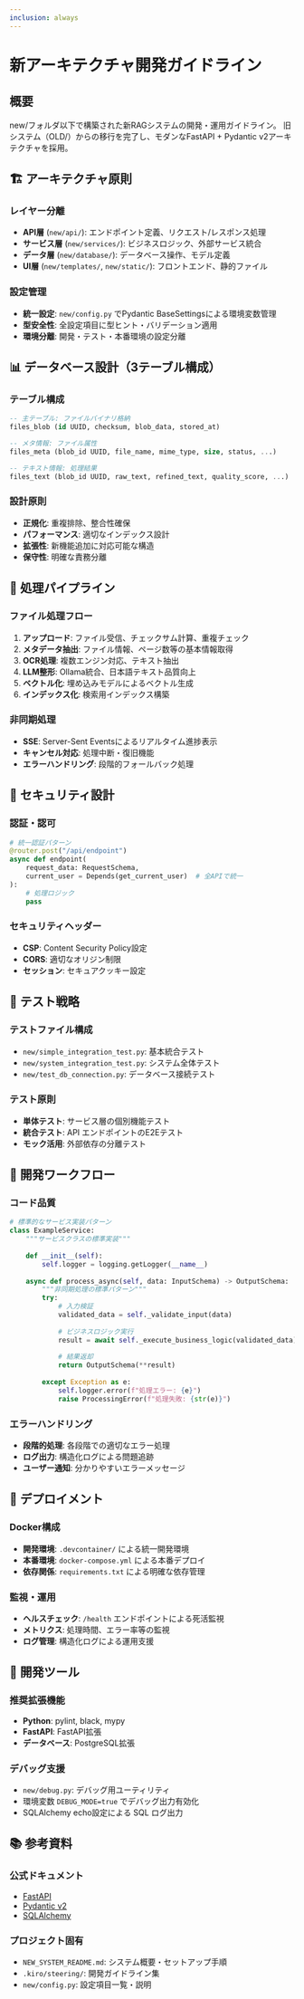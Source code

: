 ```yaml
---
inclusion: always
---
```


# 新アーキテクチャ開発ガイドライン

## 概要
new/フォルダ以下で構築された新RAGシステムの開発・運用ガイドライン。
旧システム（OLD/）からの移行を完了し、モダンなFastAPI + Pydantic v2アーキテクチャを採用。

## 🏗️ アーキテクチャ原則

### レイヤー分離
- **API層** (`new/api/`): エンドポイント定義、リクエスト/レスポンス処理
- **サービス層** (`new/services/`): ビジネスロジック、外部サービス統合
- **データ層** (`new/database/`): データベース操作、モデル定義
- **UI層** (`new/templates/`, `new/static/`): フロントエンド、静的ファイル

### 設定管理
- **統一設定**: `new/config.py` でPydantic BaseSettingsによる環境変数管理
- **型安全性**: 全設定項目に型ヒント・バリデーション適用
- **環境分離**: 開発・テスト・本番環境の設定分離

## 📊 データベース設計（3テーブル構成）

### テーブル構成
```sql
-- 主テーブル: ファイルバイナリ格納
files_blob (id UUID, checksum, blob_data, stored_at)

-- メタ情報: ファイル属性
files_meta (blob_id UUID, file_name, mime_type, size, status, ...)

-- テキスト情報: 処理結果
files_text (blob_id UUID, raw_text, refined_text, quality_score, ...)
```

### 設計原則
- **正規化**: 重複排除、整合性確保
- **パフォーマンス**: 適切なインデックス設計
- **拡張性**: 新機能追加に対応可能な構造
- **保守性**: 明確な責務分離

## 🔄 処理パイプライン

### ファイル処理フロー
1. **アップロード**: ファイル受信、チェックサム計算、重複チェック
2. **メタデータ抽出**: ファイル情報、ページ数等の基本情報取得
3. **OCR処理**: 複数エンジン対応、テキスト抽出
4. **LLM整形**: Ollama統合、日本語テキスト品質向上
5. **ベクトル化**: 埋め込みモデルによるベクトル生成
6. **インデックス化**: 検索用インデックス構築

### 非同期処理
- **SSE**: Server-Sent Eventsによるリアルタイム進捗表示
- **キャンセル対応**: 処理中断・復旧機能
- **エラーハンドリング**: 段階的フォールバック処理

## 🔐 セキュリティ設計

### 認証・認可
```python
# 統一認証パターン
@router.post("/api/endpoint")
async def endpoint(
    request_data: RequestSchema,
    current_user = Depends(get_current_user)  # 全APIで統一
):
    # 処理ロジック
    pass
```

### セキュリティヘッダー
- **CSP**: Content Security Policy設定
- **CORS**: 適切なオリジン制限
- **セッション**: セキュアクッキー設定

## 🧪 テスト戦略

### テストファイル構成
- `new/simple_integration_test.py`: 基本統合テスト
- `new/system_integration_test.py`: システム全体テスト
- `new/test_db_connection.py`: データベース接続テスト

### テスト原則
- **単体テスト**: サービス層の個別機能テスト
- **統合テスト**: API エンドポイントのE2Eテスト
- **モック活用**: 外部依存の分離テスト

## 📝 開発ワークフロー

### コード品質
```python
# 標準的なサービス実装パターン
class ExampleService:
    """サービスクラスの標準実装"""
    
    def __init__(self):
        self.logger = logging.getLogger(__name__)
    
    async def process_async(self, data: InputSchema) -> OutputSchema:
        """非同期処理の標準パターン"""
        try:
            # 入力検証
            validated_data = self._validate_input(data)
            
            # ビジネスロジック実行
            result = await self._execute_business_logic(validated_data)
            
            # 結果返却
            return OutputSchema(**result)
            
        except Exception as e:
            self.logger.error(f"処理エラー: {e}")
            raise ProcessingError(f"処理失敗: {str(e)}")
```

### エラーハンドリング
- **段階的処理**: 各段階での適切なエラー処理
- **ログ出力**: 構造化ログによる問題追跡
- **ユーザー通知**: 分かりやすいエラーメッセージ

## 🚀 デプロイメント

### Docker構成
- **開発環境**: `.devcontainer/` による統一開発環境
- **本番環境**: `docker-compose.yml` による本番デプロイ
- **依存関係**: `requirements.txt` による明確な依存管理

### 監視・運用
- **ヘルスチェック**: `/health` エンドポイントによる死活監視
- **メトリクス**: 処理時間、エラー率等の監視
- **ログ管理**: 構造化ログによる運用支援

## 🔧 開発ツール

### 推奨拡張機能
- **Python**: pylint, black, mypy
- **FastAPI**: FastAPI拡張
- **データベース**: PostgreSQL拡張

### デバッグ支援
- `new/debug.py`: デバッグ用ユーティリティ
- 環境変数 `DEBUG_MODE=true` でデバッグ出力有効化
- SQLAlchemy echo設定による SQL ログ出力

## 📚 参考資料

### 公式ドキュメント
- [FastAPI](https://fastapi.tiangolo.com/)
- [Pydantic v2](https://docs.pydantic.dev/latest/)
- [SQLAlchemy](https://docs.sqlalchemy.org/)

### プロジェクト固有
- `NEW_SYSTEM_README.md`: システム概要・セットアップ手順
- `.kiro/steering/`: 開発ガイドライン集
- `new/config.py`: 設定項目一覧・説明